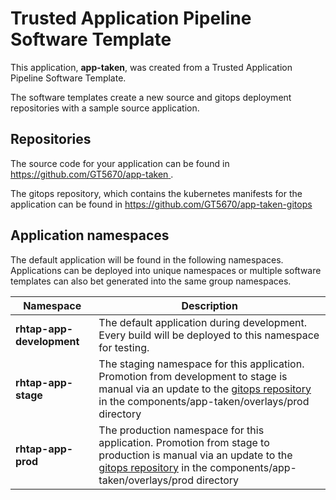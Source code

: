# Trusted Application Pipeline Software Template

This application, **app-taken**, was created from a Trusted Application Pipeline Software Template.

The software templates create a new source and gitops deployment repositories with a sample source application. 

## Repositories

The source code for your application can be found in [https://github.com/GT5670/app-taken ](https://github.com/GT5670/app-taken ).
 
The gitops repository, which contains the kubernetes manifests for the application can be found in 
[https://github.com/GT5670/app-taken-gitops ](https://github.com/GT5670/app-taken-gitops ) 

## Application namespaces 

The default application will be found in the following namespaces. Applications can be deployed into unique namespaces or multiple software templates can also bet generated into the same group namespaces.  

|  Namespace   |  Description   |  
| -------- | -------- |   
| **rhtap-app-development** | The default application during development. Every build will be deployed to this namespace for testing. | 
| **rhtap-app-stage** | The staging namespace for this application. Promotion from development to stage is manual via an update to the [gitops repository](https://github.com/GT5670/app-taken-gitops ) in the components/app-taken/overlays/prod directory |  
| **rhtap-app-prod** | The production namespace for this application. Promotion from stage to production is manual via an update to the [gitops repository](https://github.com/GT5670/app-taken-gitops ) in the components/app-taken/overlays/prod directory | 